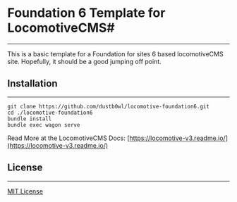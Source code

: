 # Foundation 6 Template for LocomotiveCMS#
----------

This is a basic template for a Foundation for sites 6 based locomotiveCMS site.  Hopefully, it should be a good jumping off point.

## Installation ##
----------

```
git clone https://github.com/dustb0wl/locomotive-foundation6.git
cd ./locomotive-foundation6
bundle install
bundle exec wagon serve
```

Read More at the LocomotiveCMS Docs:
[https://locomotive-v3.readme.io/](https://locomotive-v3.readme.io/)

## License ##
----------
[MIT License](https://opensource.org/licenses/MIT)
